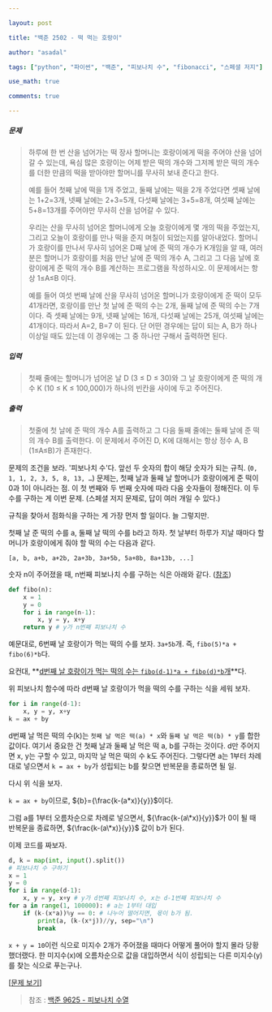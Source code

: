 ```yaml
---

layout: post

title: "백준 2502 - 떡 먹는 호랑이"

author: "asadal"

tags: ["python", "파이썬", "백준", "피보나치 수", "fibonacci", "스페셜 저지"]

use_math: true

comments: true

---
```


##### 문제

> 하루에 한 번 산을 넘어가는 떡 장사 할머니는 호랑이에게 떡을 주어야 산을 넘어갈 수 있는데, 욕심 많은 호랑이는 어제 받은 떡의 개수와 그저께 받은 떡의 개수를 더한 만큼의 떡을 받아야만 할머니를 무사히 보내 준다고 한다. 
>
> 예를 들어 첫째 날에 떡을 1개 주었고, 둘째 날에는 떡을 2개 주었다면 셋째 날에는 1+2=3개, 넷째 날에는 2+3=5개, 다섯째 날에는 3+5=8개, 여섯째 날에는 5+8=13개를 주어야만 무사히 산을 넘어갈 수 있다. 
>
> 우리는 산을 무사히 넘어온 할머니에게 오늘 호랑이에게 몇 개의 떡을 주었는지, 그리고 오늘이 호랑이를 만나 떡을 준지 며칠이 되었는지를 알아내었다. 할머니가 호랑이를 만나서 무사히 넘어온 D째 날에 준 떡의 개수가 K개임을 알 때, 여러분은 할머니가 호랑이를 처음 만난 날에  준 떡의 개수 A, 그리고 그 다음 날에 호랑이에게 준 떡의 개수 B를 계산하는 프로그램을 작성하시오. 이 문제에서는 항상 1≤A≤B 이다.  
>
> 예를 들어 여섯 번째 날에 산을 무사히 넘어온 할머니가 호랑이에게 준 떡이 모두 41개라면, 호랑이를 만난 첫 날에 준 떡의 수는 2개, 둘째 날에 준 떡의 수는 7개이다. 즉 셋째 날에는 9개, 넷째 날에는 16개, 다섯째 날에는 25개, 여섯째  날에는 41개이다. 따라서 A=2, B=7 이 된다. 단 어떤 경우에는 답이 되는 A, B가 하나 이상일 때도 있는데 이 경우에는 그 중 하나만 구해서 출력하면 된다.

##### 입력

> 첫째 줄에는 할머니가 넘어온 날 D (3 ≤ D ≤ 30)와 그 날 호랑이에게 준 떡의 개수 K (10 ≤ K ≤ 100,000)가 하나의 빈칸을 사이에 두고 주어진다. 

##### 출력

> 첫줄에 첫 날에 준 떡의 개수 A를 출력하고 그 다음 둘째 줄에는 둘째 날에 준 떡의 개수 B를 출력한다. 이 문제에서 주어진 D, K에 대해서는 항상 정수 A, B (1≤A≤B)가 존재한다. 

문제의 조건을 보라. '피보나치 수'다. 앞선 두 숫자의 합이 해당 숫자가 되는 규칙. (`0, 1, 1, 2, 3, 5, 8, 13, …`) 문제는, 첫째 날과 둘째 날 할머니가  호랑이에게 준 떡이 0과 1이 아니라는 점. 이 첫 번째와 두 번째 숫자에 따라 다음 숫자들이 정해진다. 이 두 수를 구하는 게 이번 문제. (스페셜 저지 문제로, 답이 여러 개일 수 있다.)

규칙을 찾아서 점화식을 구하는 게 가장 먼저 할 일이다. 늘 그렇지만.

첫째 날 준 떡의 수를 a, 둘째 날 떡의 수를 b라고 하자. 첫 날부터 하루가 지날 때마다 할머니가 호랑이에게 줘야 할 떡의 수는 다음과 같다.

`[a, b, a+b, a+2b, 2a+3b, 3a+5b, 5a+8b, 8a+13b, ...]`

숫자 n이 주어졌을 때, n번째 피보나치 수를 구하는 식은 아래와 같다. ([참조](https://asadal.github.io/2020-12-22-fibonacci/))

```python
def fibo(n):
	x = 1
	y = 0
	for i in range(n-1):
    	x, y = y, x+y
	return y # y가 n번째 피보나치 수
```

예문대로, 6번째 날 호랑이가 먹는 떡의 수를 보자. `3a+5b`개. 즉, `fibo(5)*a + fibo(6)*b`다. 

요컨대, **<u>d번째 날 호랑이가 먹는 떡의 수는 `fibo(d-1)*a + fibo(d)*b`개</u>**다. 

위 피보나치 함수에 따라 d번째 날 호랑이가 먹을 떡의 수를 구하는 식을 세워 보자.

```python
for i in range(d-1):
    x, y = y, x+y
k = ax + by
```

d번째 날 먹은 떡의 수(k)는 `첫째 날 먹은 떡(a) * x`와 `둘째 날 먹은 떡(b) * y`를 합한 값이다. 여기서 중요한 건 첫째 날과 둘째 날 먹은 떡 a, b를 구하는 것이다. d만 주어지면 x, y는 구할 수 있고, 마지막 날 먹은 떡의 수 k도 주어진다. 그렇다면 a는 1부터 차례대로 넣으면서 `k = ax + by`가 성립되는 b를 찾으면 반복문을 종료하면 될 일.

다시 위 식을 보자.

`k = ax + by`이므로, ${b}={\frac{k-(a*x)}{y}}$이다. 

그럼 a를 1부터 오름차순으로 차례로 넣으면서, ${\frac{k-(a\*x)}{y}}$가 0이 될 때 반복문을 종료하면, ${\frac{k-(a\*x)}{y}}$ 값이 b가 된다.

이제 코드를 짜보자.

```python
d, k = map(int, input().split())
# 피보나치 수 구하기
x = 1
y = 0
for i in range(d-1):
    x, y = y, x+y # y가 d번째 피보나치 수, x는 d-1번째 피보나치 수
for a in range(1, 100000): # a는 1부터 대입
    if (k-(x*a))%y == 0: # 나누어 떨어지면, 몫이 b가 됨.
        print(a, (k-(x*j))//y, sep="\n")
        break
```

`x + y = 10`이런 식으로 미지수 2개가 주어졌을 때마다 어떻게 풀어야 할지 몰라 당황했더랬다. 한 미지수(x)에 오름차순으로 값을 대입하면서 식이 성립되는 다른 미지수(y)를 찾는 식으로 푸는구나.

[[문제 보기](https://www.acmicpc.net/problem/2502)]

> 참조 : [백준 9625 - 피보나치 수열](https://asadal.github.io/2020-12-22-fibonacci/)
